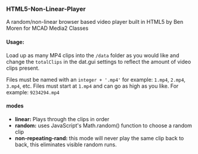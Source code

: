 ### HTML5-Non-Linear-Player

A random/non-linear browser based video player built in HTML5
by Ben Moren for MCAD Media2 Classes

#### Usage:
Load up as many MP4 clips into the `/data` folder as you would like and change the `totalClips` in the dat.gui settings to reflect the amount of video clips present.

Files must be named with an `integer + '.mp4'` for example: `1.mp4`, `2.mp4`, `3.mp4`, etc. Files must start at `1.mp4` and can go as high as you like. For example: `9234294.mp4`

#### modes
+ <b>linear:</b> Plays through the clips in order
+ <b>random:</b> uses JavaScript's Math.random() function to choose a random clip
+ <b>non-repeating-rand:</b> this mode will never play the same clip back to back, this eliminates visible random runs.


